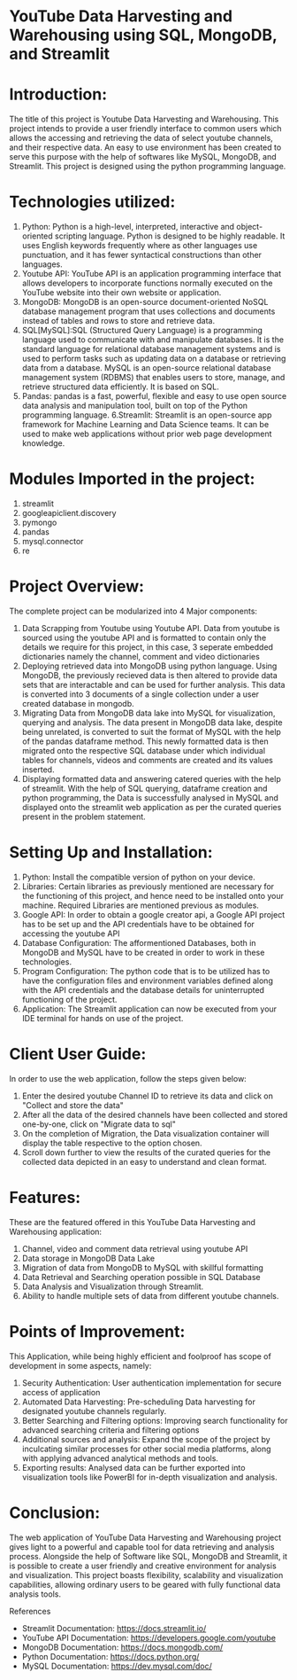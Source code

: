 # YouTube Data Harvesting and Warehousing using SQL, MongoDB, and Streamlit


# Introduction:
The title of this project is Youtube Data Harvesting and Warehousing. This project intends to provide a user friendly interface 
to common users which allows the accessing and retrieving the data of select youtube channels, and their respective data.
An easy to use environment has been created to serve this purpose with the help of softwares like MySQL, MongoDB, and Streamlit.
This project is designed using the python programming language.

# Technologies utilized:

1. Python: Python is a high-level, interpreted, interactive and object-oriented scripting language. 
			Python is designed to be highly readable. It uses English keywords frequently where as other languages use punctuation, and it 
			has fewer syntactical constructions than other languages.
2. Youtube API: YouTube API is an application programming interface that allows developers to incorporate functions normally executed on 
				the YouTube website into their own website or application.
3. MongoDB: MongoDB is an open-source document-oriented NoSQL database management program that uses collections and documents instead of 
			tables and rows to store and retrieve data.
4. SQL[MySQL]:SQL (Structured Query Language) is a programming language used to communicate with and manipulate databases.
				It is the standard language for relational database management systems and is used to perform tasks such as updating data 
				on a database or retrieving data from a database. MySQL is an open-source relational database management system (RDBMS) 
				that enables users to store, manage, and retrieve structured data efficiently. It is based on SQL.
5. Pandas: pandas is a fast, powerful, flexible and easy to use open source data analysis and manipulation tool,
			built on top of the Python programming language.
6.Streamlit: Streamlit is an open-source app framework for Machine Learning and Data Science teams. It can be used to make web applications 
			without prior web page development knowledge.

# Modules Imported in the project:

1. streamlit 
2. googleapiclient.discovery
3. pymongo
4. pandas
5. mysql.connector
6. re

# Project Overview:

The complete project can be modularized into 4 Major components:

1. Data Scrapping from Youtube using Youtube API.
	Data from youtube is sourced using the youtube API and is formatted to contain only the details we require for this project,
	in this case, 3 seperate embedded dictionaries namely the channel, comment and video dictionaries
2. Deploying retrieved data into MongoDB using python language.
	Using MongoDB, the previously recieved data is then altered to provide data sets that are interactable and can be used for further analysis.
	This data is converted into 3 documents of a single collection under a user created database in mongodb.
3. Migrating Data from MongoDB data lake into MySQL for visualization, querying and analysis.
	The data present in MongoDB data lake, despite being unrelated, is converted to suit the format of MySQL with the help of the pandas dataframe method.
	This newly formatted data is then migrated onto the respective SQL database under which individual tables for channels, videos and comments are created 
	and its values inserted.
4. Displaying formatted data and answering catered queries with the help of streamlit.
	With the help of SQL querying, dataframe creation and python programming, the Data is successfully analysed in MySQL and displayed
	onto  the streamlit web application as per the curated queries present in the problem statement.
	
# Setting Up and Installation:
	
1. Python: Install the compatible version of python on your device.
2. Libraries: Certain libraries as previously mentioned are necessary for the functioning of this project, and hence need to be installed onto your machine.
			 Required Libraries are mentioned previous as modules.
3. Google API: In order to obtain a google creator api, a Google API project has to be set up and the API credentials have to be obtained for accessing
			the youtube API
4. Database Configuration: The afformentioned Databases, both in MongoDB and MySQL have to be created in order to work in these technologies.
5. Program Configuration: The python code that is to be utilized has to have the configuration files and environment variables defined along with the 
						API credentials and the database details for uninterrupted functioning of the project.
6. Application: The Streamlit application can now be executed from your IDE terminal for hands on use of the project.

# Client User Guide:
In order to use the web application, follow the steps given below:

1. Enter the desired youtube Channel ID to retrieve its data and click on "Collect and store the data"
2. After all the data of the desired channels have been collected and stored one-by-one, click on "Migrate data to sql"
3. On the completion of Migration, the Data visualization container will display the table respective to the option chosen.
4. Scroll down further to view the results of the curated queries for the collected data depicted in an easy to understand and clean format.

# Features:
These are the featured offered in this YouTube Data Harvesting and Warehousing application:

1. Channel, video and comment data retrieval using youtube API
2. Data storage in MongoDB Data Lake
3. Migration of data from MongoDB to MySQL with skillful formatting
4. Data Retrieval and Searching operation possible in SQL Database
5. Data Analysis and Visualization through Streamlit.
6. Ability to handle multiple sets of data from different youtube channels.

# Points of Improvement:
This Application, while being highly efficient and foolproof has scope of development in some aspects, namely:

1. Security Authentication: User authentication implementation for secure access of application
2. Automated Data Harvesting: Pre-scheduling Data harvesting for designated youtube channels regularly.
3. Better Searching and Filtering options: Improving search functionality for advanced searching criteria and filtering options
4. Additional sources and analysis: Expand the scope of the project by inculcating similar processes for other social media platforms,
									along with applying advanced analytical methods and tools.
5. Exporting results: Analysed data can be further exported into visualization tools like PowerBI for in-depth visualization and analysis.


# Conclusion:

The web application of YouTube Data Harvesting and Warehousing project gives light to a powerful and capable tool for data retrieving 
and analysis process. Alongside the help of Software like SQL, MongoDB and Streamlit, it is possible to create a user friendly and creative
environment for analysis and visualization. This project boasts flexibility, scalability and visualization capabilities, allowing ordinary
users to be geared with fully functional data analysis tools.

References

- Streamlit Documentation: https://docs.streamlit.io/
- YouTube API Documentation: https://developers.google.com/youtube
- MongoDB Documentation: https://docs.mongodb.com/
- Python Documentation: https://docs.python.org/
- MySQL Documentation: https://dev.mysql.com/doc/
